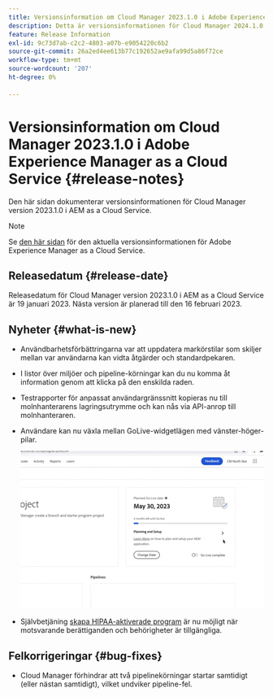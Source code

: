 ```yaml
---
title: Versionsinformation om Cloud Manager 2023.1.0 i Adobe Experience Manager as a Cloud Service
description: Detta är versionsinformationen för Cloud Manager 2024.1.0 i AEM as a Cloud Service.
feature: Release Information
exl-id: 9c73d7ab-c2c2-4803-a07b-e9054220c6b2
source-git-commit: 26a2ed4ee613b77c192652ae9afa99d5a86f72ce
workflow-type: tm+mt
source-wordcount: '207'
ht-degree: 0%

---
```



# Versionsinformation om Cloud Manager 2023.1.0 i Adobe Experience Manager as a Cloud Service {#release-notes}

Den här sidan dokumenterar versionsinformationen för Cloud Manager version 2023.1.0 i AEM as a Cloud Service.

>[!NOTE]
>
>Se [den här sidan](/help/release-notes/release-notes-cloud/release-notes-current.md) för den aktuella versionsinformationen för Adobe Experience Manager as a Cloud Service.

## Releasedatum {#release-date}

Releasedatum för Cloud Manager version 2023.1.0 i AEM as a Cloud Service är 19 januari 2023. Nästa version är planerad till den 16 februari 2023.

## Nyheter {#what-is-new}

* Användbarhetsförbättringarna var att uppdatera markörstilar som skiljer mellan var användarna kan vidta åtgärder och standardpekaren.

* I listor över miljöer och pipeline-körningar kan du nu komma åt information genom att klicka på den enskilda raden.

* Testrapporter för anpassat användargränssnitt kopieras nu till molnhanterarens lagringsutrymme och kan nås via API-anrop till molnhanteraren.

* Användare kan nu växla mellan GoLive-widgetlägen med vänster-höger-pilar.

   ![GoLive-widgetövergångar](assets/go-live-transitions.gif)

* Självbetjäning [skapa HIPAA-aktiverade program](/help/implementing/cloud-manager/getting-access-to-aem-in-cloud/creating-production-programs.md) är nu möjligt när motsvarande berättiganden och behörigheter är tillgängliga.

## Felkorrigeringar {#bug-fixes}

* Cloud Manager förhindrar att två pipelinekörningar startar samtidigt (eller nästan samtidigt), vilket undviker pipeline-fel.
